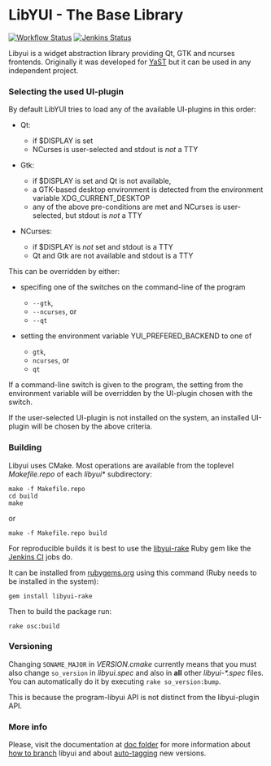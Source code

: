 # LibYUI - The Base Library

[![Workflow Status](https://github.com/libyui/libyui/workflows/CI/badge.svg?branch=master)](
https://github.com/libyui/libyui/actions?query=branch%3Amaster)
[![Jenkins Status](https://ci.opensuse.org/buildStatus/icon?job=libyui-master)](
https://ci.opensuse.org/view/libyui/job/libyui-master/)


Libyui is a widget abstraction library providing Qt, GTK and ncurses
frontends. Originally it was developed for [YaST](https://yast.github.io/)
but it can be used in any independent project.

### Selecting the used UI-plugin

By default LibYUI tries to load any of the available UI-plugins in this order:

* Qt:
  - if $DISPLAY is set
  - NCurses is user-selected and stdout is *not* a TTY

* Gtk:
  - if $DISPLAY is set and Qt is not available,
  - a GTK-based desktop environment is detected from the environment variable
    XDG_CURRENT_DESKTOP
  - any of the above pre-conditions are met and NCurses is user-selected, but
    stdout is *not* a TTY

* NCurses:
  - if $DISPLAY is *not* set and stdout is a TTY
  - Qt and Gtk are not available and stdout is a TTY

This can be overridden by either:

* specifing one of the switches on the command-line of the program
  - `--gtk`,
  - `--ncurses`, or
  - `--qt`

* setting the environment variable YUI_PREFERED_BACKEND to one of
  - `gtk`,
  - `ncurses`, or
  - `qt`

If a command-line switch is given to the program, the setting from the environment
variable will be overridden by the UI-plugin chosen with the switch.

If the user-selected UI-plugin is not installed on the system, an installed
UI-plugin will be chosen by the above criteria.


### Building

Libyui uses CMake. Most operations are available from the toplevel
_Makefile.repo_ of each *libyui\** subdirectory:

```
make -f Makefile.repo
cd build
make
```

or

```
make -f Makefile.repo build
```


For reproducible builds it is best to use the
[libyui-rake](https://github.com/libyui/libyui-rake)
Ruby gem like the [Jenkins CI](https://ci.opensuse.org/view/libyui/) jobs do.

It can be installed from [rubygems.org](https://rubygems.org/gems/libyui-rake/)
using this command (Ruby needs to be installed in the system):

```
gem install libyui-rake
```

Then to build the package run:

```
rake osc:build
```


### Versioning

Changing `SONAME_MAJOR` in *VERSION.cmake* currently means that you must also
change `so_version` in *libyui.spec* and also in **all** other *libyui-\*.spec*
files. You can automatically do it by executing `rake so_version:bump`.

This is because the program-libyui API is not distinct
from the libyui-plugin API.


### More info

Please, visit the documentation at [doc folder](https://github.com/libyui/libyui/tree/master/libyui/doc)
for more information about [how to branch](https://github.com/libyui/libyui/tree/master/libyui/doc/branching.md)
libyui and about [auto-tagging](https://github.com/libyui/libyui/tree/master/libyui/doc/auto-tagging.md)
new versions.
